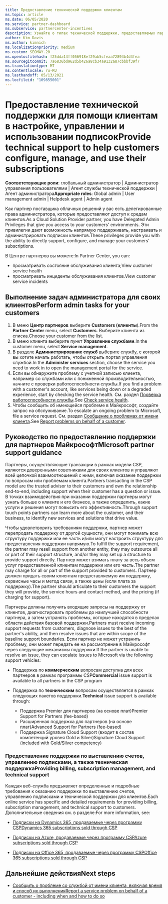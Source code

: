 ```yaml
---
title: Предоставление технической поддержки клиентам
ms.topic: article
ms.date: 06/05/2020
ms.service: partner-dashboard
ms.subservice: partnercenter-incentives
description: Узнайте о типах технической поддержки, предоставляемых партнерами по программе поставщика облачных решений для клиентов.
author: Kim-Davis
ms.author: kimnich
ms.localizationpriority: medium
ms.custom: SEOMAY.20
ms.openlocfilehash: f25dda14ff056918ef29ab5cfeaa72894b4d4fea
ms.sourcegitcommit: 7a6836bd962d5b426a8cb34a9132a87cbbbf39f7
ms.translationtype: MT
ms.contentlocale: ru-RU
ms.lasthandoff: 05/13/2021
ms.locfileid: "109855001"
---
```

# <a name="provide-technical-support-to-help-customers-configure-manage-and-use-their-subscriptions"></a><span data-ttu-id="e8650-103">Предоставление технической поддержки для помощи клиентам в настройке, управлении и использовании подписок</span><span class="sxs-lookup"><span data-stu-id="e8650-103">Provide technical support to help customers configure, manage, and use their subscriptions</span></span>


<span data-ttu-id="e8650-104">**Соответствующие роли**: глобальный администратор | Администратор управления пользователями | Агент службы технической поддержки | Агент администратора</span><span class="sxs-lookup"><span data-stu-id="e8650-104">**Appropriate roles**: Global admin | User management admin | Helpdesk agent | Admin agent</span></span>

<span data-ttu-id="e8650-105">Как партнер поставщика облачных решений у вас есть делегированные права администратора, которые предоставляют доступ к средам клиентов.</span><span class="sxs-lookup"><span data-stu-id="e8650-105">As a Cloud Solution Provider partner, you have Delegated Admin Privileges that give you access to your customers' environments.</span></span> <span data-ttu-id="e8650-106">Эти привилегии дают возможность напрямую поддерживать, настраивать и администрировать подписки клиентов.</span><span class="sxs-lookup"><span data-stu-id="e8650-106">These privileges provide you with the ability to directly support, configure, and manage your customers' subscriptions.</span></span>

<span data-ttu-id="e8650-107">В Центре партнеров вы можете:</span><span class="sxs-lookup"><span data-stu-id="e8650-107">In Partner Center, you can:</span></span>

- <span data-ttu-id="e8650-108">просматривать состояние обслуживания клиента;</span><span class="sxs-lookup"><span data-stu-id="e8650-108">View customer service health</span></span>
- <span data-ttu-id="e8650-109">просматривать инциденты обслуживания клиентов.</span><span class="sxs-lookup"><span data-stu-id="e8650-109">View customer service incidents</span></span>

## <a name="perform-admin-tasks-for-your-customers"></a><span data-ttu-id="e8650-110">Выполнение задач администратора для своих клиентов</span><span class="sxs-lookup"><span data-stu-id="e8650-110">Perform admin tasks for your customers</span></span>

1. <span data-ttu-id="e8650-111">В меню **Центр партнеров** выберите **Customers (клиенты**).</span><span class="sxs-lookup"><span data-stu-id="e8650-111">From the **Partner Center** menu, select **Customers**.</span></span> <span data-ttu-id="e8650-112">Выберите клиента из списка.</span><span class="sxs-lookup"><span data-stu-id="e8650-112">Choose your customer from the list.</span></span>
2. <span data-ttu-id="e8650-113">В меню клиента выберите пункт **Управление службами**.</span><span class="sxs-lookup"><span data-stu-id="e8650-113">In the customer menu, select **Service management**.</span></span>
3. <span data-ttu-id="e8650-114">В разделе **Администрирование служб** выберите службу, с которой вы хотите начать работать, чтобы открыть портал управления службой.</span><span class="sxs-lookup"><span data-stu-id="e8650-114">In the **Administer services** section, choose the service you need to work in to open the management portal for the service.</span></span>
4. <span data-ttu-id="e8650-115">Если вы обнаружите проблему с учетной записью клиента, например со службами или с пониженной производительностью, начните с проверки работоспособности службы.</span><span class="sxs-lookup"><span data-stu-id="e8650-115">If you find a problem with a customer's account, like services being down or a degraded experience, start by checking the service health.</span></span> <span data-ttu-id="e8650-116">См. раздел [Проверка работоспособности службы](check-service-health.md).</span><span class="sxs-lookup"><span data-stu-id="e8650-116">See [Check service health](check-service-health.md).</span></span>
5. <span data-ttu-id="e8650-117">Чтобы сообщить об имеющейся проблеме в Майкрософт, создайте запрос на обслуживание.</span><span class="sxs-lookup"><span data-stu-id="e8650-117">To escalate an ongoing problem to Microsoft, file a service request.</span></span> <span data-ttu-id="e8650-118">См. раздел [Сообщение о проблемах от имени клиента](report-problems-on-behalf-of-a-customer.md).</span><span class="sxs-lookup"><span data-stu-id="e8650-118">See [Report problems on behalf of a customer](report-problems-on-behalf-of-a-customer.md).</span></span>

## <a name="microsoft-partner-support-guidance"></a><span data-ttu-id="e8650-119">Руководство по предоставлению поддержки для партнеров Майкрософт</span><span class="sxs-lookup"><span data-stu-id="e8650-119">Microsoft partner support guidance</span></span>

<span data-ttu-id="e8650-120">Партнеры, осуществляющие транзакции в рамках модели CSP, являются доверенными советниками для своих клиентов и управляют всей цепочкой взаимоотношений с ними, включая оказание поддержки по вопросам или проблемам клиента.</span><span class="sxs-lookup"><span data-stu-id="e8650-120">Partners transacting in the CSP model are the trusted advisor to their customers and own the relationship end-to-end, including support when their customer has a question or issue.</span></span> <span data-ttu-id="e8650-121">В точках взаимодействия при оказании поддержки партнеры могут узнать больше о клиенте и его бизнесе, а также определить, какие услуги и решения могут повысить его эффективность.</span><span class="sxs-lookup"><span data-stu-id="e8650-121">Through support touch points partners can learn more about the customer, and their business, to identify new services and solutions that drive value.</span></span>

<span data-ttu-id="e8650-122">Чтобы удовлетворить требованиям поддержки, партнер может перепродать поддержку от другой сущности, они могут понимать всю структуру поддержки или ее часть и/или могут настроить структуру для предоставления поддержки напрямую.</span><span class="sxs-lookup"><span data-stu-id="e8650-122">To fulfill the support requirement, the partner may resell support from another entity, they may outsource all or part of their support structure, and/or they may set up a structure to provide support directly.</span></span>  <span data-ttu-id="e8650-123">Партнер может взимать плату за весь объем услуг предоставленной клиентам поддержки или его часть.</span><span class="sxs-lookup"><span data-stu-id="e8650-123">The partner may charge for all or part of the support provided to customers.</span></span> <span data-ttu-id="e8650-124">Партнер должен придать своим клиентам предоставляемую им поддержку, сервисные часы и метод связи, а также цены (если плата за поддержку).</span><span class="sxs-lookup"><span data-stu-id="e8650-124">The partner should articulate to their customers the support they will provide, the service hours and contact method, and the pricing (if charging for support).</span></span> 

<span data-ttu-id="e8650-125">Партнеры должны получить входящие запросы на поддержку от клиентов, диагностировать проблемы до наилучшей способности партнера, а затем устранять проблемы, которые находятся в пределах области действия базовой поддержки.</span><span class="sxs-lookup"><span data-stu-id="e8650-125">Partners must receive incoming support requests from customers, diagnose issues to the best of the partner's ability, and then resolve issues that are within scope of the baseline support boundaries.</span></span> <span data-ttu-id="e8650-126">Если партнер не может устранить проблему, они может передать ее на рассмотрение в Майкрософт через следующие механизмы поддержки.</span><span class="sxs-lookup"><span data-stu-id="e8650-126">If the partner is unable to resolve an issue, they can escalate issues to Microsoft via the following support vehicles:</span></span>

- <span data-ttu-id="e8650-127">Поддержка по **коммерческим** вопросам доступна для всех партнеров в рамках программы CSP</span><span class="sxs-lookup"><span data-stu-id="e8650-127">**Commercial** issue support is available to all partners in the CSP program</span></span>

- <span data-ttu-id="e8650-128">Поддержка по **техническим** вопросам осуществляется в рамках следующих пакетов поддержки.</span><span class="sxs-lookup"><span data-stu-id="e8650-128">**Technical** issue support is available through:</span></span>

  - <span data-ttu-id="e8650-129">Поддержка Premier для партнеров (на основе плат)</span><span class="sxs-lookup"><span data-stu-id="e8650-129">Premier Support for Partners (fee-based)</span></span>
  - <span data-ttu-id="e8650-130">Расширенная поддержка для партнеров (на основе плат)</span><span class="sxs-lookup"><span data-stu-id="e8650-130">Advanced Support for Partners (fee-based)</span></span>
  - <span data-ttu-id="e8650-131">Поддержка Signature Cloud Support (входит в состав компетенций уровня Gold и Silver)</span><span class="sxs-lookup"><span data-stu-id="e8650-131">Signature Cloud Support (included with Gold/Silver competency)</span></span>

### <a name="providing-billing-subscription-management-and-technical-support"></a><span data-ttu-id="e8650-132">Предоставление поддержки по выставлению счетов, управлению подписками, а также техническая поддержка</span><span class="sxs-lookup"><span data-stu-id="e8650-132">Providing billing, subscription management, and technical support</span></span> 

<span data-ttu-id="e8650-133">Каждая веб-служба предъявляет определенные и подробные требования к оказанию поддержки по выставлению счетов, управлению подписками и технической поддержки для клиентов.</span><span class="sxs-lookup"><span data-stu-id="e8650-133">Each online service has specific and detailed requirements for providing billing, subscription management, and technical support to customers.</span></span> <span data-ttu-id="e8650-134">Дополнительные сведения см. в разделе:</span><span class="sxs-lookup"><span data-stu-id="e8650-134">For more information, see:</span></span>

- [<span data-ttu-id="e8650-135">Подписки на Dynamics 365, продаваемые через программу CSP</span><span class="sxs-lookup"><span data-stu-id="e8650-135">Dynamics 365 subscriptions sold through CSP</span></span>](https://www.microsoftpartnercommunity.com/t5/CSP/Microsoft-Partner-Support-Guidance/m-p/5262#M30)

- [<span data-ttu-id="e8650-136">Подписки на Azure, продаваемые через программу CSP</span><span class="sxs-lookup"><span data-stu-id="e8650-136">Azure subscriptions sold through CSP</span></span>](https://www.microsoftpartnercommunity.com/t5/CSP/Microsoft-Partner-Support-Guidance/m-p/5263#M31)

- [<span data-ttu-id="e8650-137">Подписки на Office 365, продаваемые через программу CSP</span><span class="sxs-lookup"><span data-stu-id="e8650-137">Office 365 subscriptions sold through CSP</span></span>](https://www.microsoftpartnercommunity.com/t5/CSP/Microsoft-Partner-Support-Guidance/m-p/5264#M32)

## <a name="next-steps"></a><span data-ttu-id="e8650-138">Дальнейшие действия</span><span class="sxs-lookup"><span data-stu-id="e8650-138">Next steps</span></span>

- [<span data-ttu-id="e8650-139">Сообщить о проблеме со службой от имени клиента, включая время и способ их выполнения</span><span class="sxs-lookup"><span data-stu-id="e8650-139">Report a service problem on behalf of a customer - including when and how to do so</span></span>](report-problems-on-behalf-of-a-customer.md)